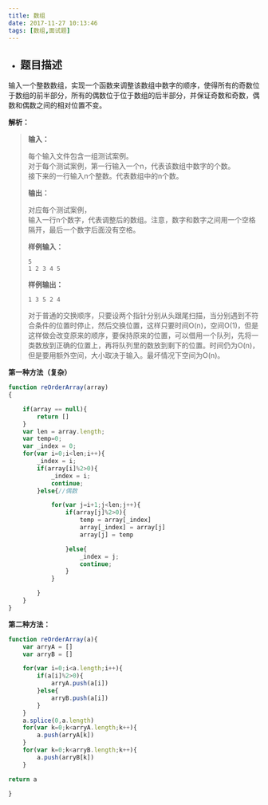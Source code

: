 ```yaml
---
title: 数组
date: 2017-11-27 10:13:46
tags: [数组,面试题]
---
```

* ## 题目描述

输入一个整数数组，实现一个函数来调整该数组中数字的顺序，使得所有的奇数位于数组的前半部分，所有的偶数位于位于数组的后半部分，并保证奇数和奇数，偶数和偶数之间的相对位置不变。
<!-- more -->
**解析：**

> **输入：**
>
> 每个输入文件包含一组测试案例。  
> 对于每个测试案例，第一行输入一个n，代表该数组中数字的个数。  
> 接下来的一行输入n个整数。代表数组中的n个数。
>
> **输出：**
>
> 对应每个测试案例，  
> 输入一行n个数字，代表调整后的数组。注意，数字和数字之间用一个空格隔开，最后一个数字后面没有空格。
>
> **样例输入：**
>
> ```
> 5
> 1 2 3 4 5
> ```
>
> **样例输出：**
>
> ```
> 1 3 5 2 4
> ```
>
> 对于普通的交换顺序，只要设两个指针分别从头跟尾扫描，当分别遇到不符合条件的位置时停止，然后交换位置，这样只要时间O\(n\)，空间O\(1\)，但是这样做会改变原来的顺序，要保持原来的位置，可以借用一个队列，先将一类数放到正确的位置上，再将队列里的数放到剩下的位置。时间仍为O\(n\)，但是要用额外空间，大小取决于输入。最坏情况下空间为O\(n\)。

**第一种方法（复杂）**

```js
function reOrderArray(array)
{

    if(array == null){
        return []
    }
    var len = array.length;
    var temp=0;
    var _index = 0;
    for(var i=0;i<len;i++){
        _index = i;
        if(array[i]%2>0){
            _index = i;
            continue;
        }else{//偶数

            for(var j=i+1;j<len;j++){
                if(array[j]%2>0){
                    temp = array[_index]
                    array[_index] = array[j]
                    array[j] = temp

                }else{
                    _index = j;
                    continue;
                }
            }

        }    
    }
}
```

**第二种方法：**

```js
function reOrderArray(a){
    var arryA = []
    var arryB = []

    for(var i=0;i<a.length;i++){
        if(a[i]%2>0){
            arryA.push(a[i])
        }else{
            arryB.push(a[i])
        }
    }
    a.splice(0,a.length)
    for(var k=0;k<arryA.length;k++){
        a.push(arryA[k])
    }
    for(var k=0;k<arryB.length;k++){
        a.push(arryB[k])
    }

return a

}
```